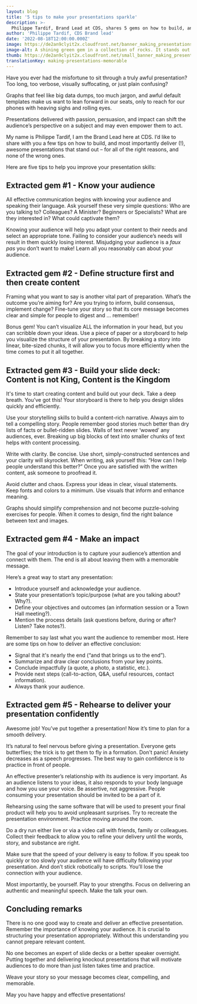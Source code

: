 ```yaml
---
layout: blog
title: '5 tips to make your presentations sparkle'
description: >-
  Philippe Tardif, Brand Lead at CDS, shares 5 gems on how to build, and most importantly, deliver (!) awesome presentations that stand out and are memorable. 
author: 'Philippe Tardif, CDS Brand lead'
date: '2022-08-18T12:00:00.000Z'
image: https://de2an9clyit2x.cloudfront.net/banner_making_presentations_memorable_f9e0ae0042.jpeg
image-alt: A shining green gem in a collection of rocks. It stands out from the rest. 
thumb: https://de2an9clyit2x.cloudfront.net/small_banner_making_presentations_memorable_f9e0ae0042.jpeg
translationKey: making-presentations-memorable
---
```

Have you ever had the misfortune to sit through a truly awful presentation? Too long, too verbose, visually suffocating, or just plain confusing? 

Graphs that feel like big data dumps, too much jargon, and awful default templates make us want to lean forward in our seats, only to reach for our phones with heaving sighs and rolling eyes.

Presentations delivered with passion, persuasion, and impact can shift the audience’s perspective on a subject and may even empower them to act. 

My name is Philippe Tardif, I am the Brand Lead here at CDS. I’d like to share with you a few tips on how to build, and most importantly deliver (!), awesome presentations that stand out – for all of the right reasons, and none of the wrong ones. 

Here are five tips to help you improve your presentation skills:

## Extracted gem #1 - Know your audience

All effective communication begins with knowing your audience and speaking their language. Ask yourself these very simple questions: Who are you talking to? Colleagues? A Minister? Beginners or Specialists? What are they interested in? What could captivate them? 

Knowing your audience will help you adapt your content to their needs and select an appropriate tone. Failing to consider your audience’s needs will result in them quickly losing interest. Misjudging your audience is a *faux pas* you don’t want to make! Learn all you reasonably can about your audience.

## Extracted gem #2 - Define structure first and then create content

Framing what you want to say is another vital part of preparation. What’s the outcome you’re aiming for? Are you trying to inform, build consensus, implement change? Fine-tune your story so that its core message becomes clear and simple for people to digest and … remember!

Bonus gem! You can’t visualize ALL the information in your head, but you can scribble down your ideas. Use a piece of paper or a storyboard to help you visualize the structure of your presentation. By breaking a story into linear, bite-sized chunks, it will allow you to focus more efficiently when the time comes to put it all together. 

## Extracted gem #3 -  Build your slide deck: Content is not King, Content is the Kingdom

It's time to start creating content and build out your deck. Take a deep breath. You’ve got this! Your storyboard is there to help you design slides quickly and efficiently. 

Use your storytelling skills to build a content-rich narrative. Always aim to tell a compelling story. People remember good stories much better than dry lists of facts or bullet-ridden slides. Walls of text never ‘wowed’ any audiences, ever. Breaking up big blocks of text into smaller chunks of text helps with content processing. 

Write with clarity. Be concise. Use short, simply-constructed sentences and your clarity will skyrocket. When writing, ask yourself this: “How can I help people understand this better?” Once you are satisfied with the written content, ask someone to proofread it.

Avoid clutter and chaos. Express your ideas in clear, visual statements. Keep fonts and colors to a minimum. Use visuals that inform and enhance meaning. 

Graphs should simplify comprehension and not become puzzle-solving exercises for people. When it comes to design, find the right balance between text and images.

## Extracted gem #4 - Make an impact

The goal of your introduction is to capture your audience’s attention and connect with them.
The end is all about leaving them with a memorable message.

Here’s a great way to start any presentation:

* Introduce yourself and acknowledge your audience.
* State your presentation’s topic/purpose (what are you talking about? Why?).
* Define your objectives and outcomes (an information session or a Town Hall meeting?).
* Mention the process details (ask questions before, during or after? Listen? Take notes?).

Remember to say last what you want the audience to remember most. Here are some tips on how to deliver an effective conclusion:

* Signal that it's nearly the end (“and that brings us to the end”).
* Summarize and draw clear conclusions from your key points.
* Conclude impactfully (a quote, a photo, a statistic, etc.).
* Provide next steps (call-to-action, Q&A, useful resources, contact information).
* Always thank your audience.


## Extracted gem #5 - Rehearse to deliver your presentation confidently

Awesome job! You’ve put together a presentation! Now it’s time to plan for a smooth delivery. 

It’s natural to feel nervous before giving a presentation. Everyone gets butterflies; the trick is to get them to fly in a formation. Don't panic! Anxiety decreases as a speech progresses. The best way to gain confidence is to practice in front of people.

An effective presenter’s relationship with its audience is very important. As an audience listens to your ideas, it also responds to your body language and how you use your voice. Be assertive, not aggressive. People consuming your presentation should be invited to be a part of it.

Rehearsing using the same software that will be used to present your final product will help you to avoid unpleasant surprises. Try to recreate the presentation environment. Practice moving around the room.

Do a dry run either live or via a video call with friends, family or colleagues. Collect their feedback to allow you to refine your delivery until the words, story, and substance are right.

Make sure that the speed of your delivery is easy to follow. If you speak too quickly or too slowly your audience will have difficulty following your presentation. And don’t stick robotically to scripts. You’ll lose the connection with your audience.

Most importantly, be yourself. Play to your strengths. Focus on delivering an authentic and meaningful speech. Make the talk your own. 

## Concluding remarks

There is no one good way to create and deliver an effective presentation. Remember the importance of knowing your audience. It is crucial to structuring your presentation appropriately. Without this understanding you cannot prepare relevant content.

No one becomes an expert of slide decks or a better speaker overnight. Putting together and delivering knockout presentations that will motivate audiences to do more than just listen takes time and practice. 

Weave your story so your message becomes clear, compelling, and memorable. 

May you have happy and effective presentations!
